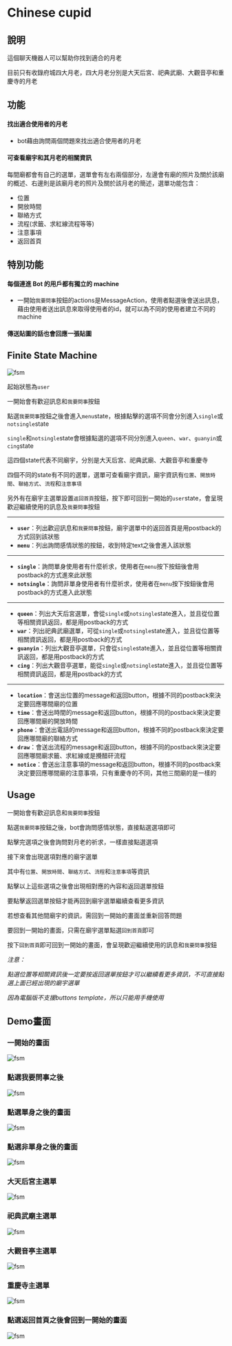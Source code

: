 # Chinese cupid
## 說明
這個聊天機器人可以幫助你找到適合的月老

目前只有收錄府城四大月老，四大月老分別是大天后宮、祀典武廟、大觀音亭和重慶寺的月老

## 功能

#### 找出適合使用者的月老

* bot藉由詢問兩個問題來找出適合使用者的月老

#### 可查看廟宇和其月老的相關資訊 

每間廟都會有自己的選單，選單會有左右兩個部分，左邊會有廟的照片及關於該廟的概述、右邊則是該廟月老的照片及關於該月老的簡述，選單功能包含：
* 位置
* 開放時間
* 聯絡方式
* 流程(求籤、求紅線流程等等)
* 注意事項
* 返回首頁

## 特別功能
#### 每個連進 Bot 的用戶都有獨立的 machine

* 一開始`我要問事`按鈕的actions是MessageAction，使用者點選後會送出訊息，藉由使用者送出訊息來取得使用者的id，就可以為不同的使用者建立不同的machine

#### 傳送貼圖的話也會回應一張貼圖

## Finite State Machine
![fsm](./fsm.png)

起始狀態為`user`

一開始會有歡迎訊息和`我要問事`按鈕

點選`我要問事`按鈕之後會進入`menu`state，根據點擊的選項不同會分別進入`single`或`notsingle`state

`single`和`notsingle`state會根據點選的選項不同分別進入`queen`、`war`、`guanyin`或`cing`state

這四個state代表不同廟宇，分別是大天后宮、祀典武廟、大觀音亭和重慶寺

四個不同的state有不同的選單，選單可查看廟宇資訊，廟宇資訊有`位置`、`開放時間`、`聯絡方式`、`流程`和`注意事項`

另外有在廟宇主選單設置`返回首頁`按鈕，按下即可回到一開始的`user`state，會呈現歡迎繼續使用的訊息及`我要問事`按鈕

***
* **`user`**：列出歡迎訊息和`我要問事`按鈕，廟宇選單中的返回首頁是用postback的方式回到該狀態
* **`menu`**：列出詢問感情狀態的按鈕，收到特定text之後會進入該狀態
***
* **`single`**：詢問單身使用者有什麼祈求，使用者在`menu`按下按鈕後會用postback的方式進來此狀態
* **`notsingle`**：詢問非單身使用者有什麼祈求，使用者在`menu`按下按鈕後會用postback的方式進入此狀態
***
* **`queen`**：列出大天后宮選單，會從`single`或`notsingle`state進入，並且從位置等相關資訊返回，都是用postback的方式
* **`war`**：列出祀典武廟選單，可從`single`或`notsingle`state進入，並且從位置等相關資訊返回，都是用postback的方式
* **`guanyin`**：列出大觀音亭選單，只會從`single`state進入，並且從位置等相關資訊返回，都是用postback的方式
* **`cing`**：列出大觀音亭選單，能從`single`或`notsingle`state進入，並且從位置等相關資訊返回，都是用postback的方式
***
* **`location`**：會送出位置的message和返回button，根據不同的postback來決定要回應哪間廟的位置
* **`time`**：會送出時間的message和返回button，根據不同的postback來決定要回應哪間廟的開放時間
* **`phone`**：會送出電話的message和返回button，根據不同的postback來決定要回應哪間廟的聯絡方式
* **`draw`**：會送出流程的message和返回button，根據不同的postback來決定要回應哪間廟求籤、求紅線或是攪醋矸流程
* **`notice`**：會送出注意事項的message和返回button，根據不同的postback來決定要回應哪間廟的注意事項，只有重慶寺的不同，其他三間廟的是一樣的

## Usage
一開始會有歡迎訊息和`我要問事`按鈕

點選`我要問事`按鈕之後，bot會詢問感情狀態，直接點選選項即可

點擊完選項之後會詢問對月老的祈求，一樣直接點選選項

接下來會出現選項對應的廟宇選單

其中有`位置`、`開放時間`、`聯絡方式`、`流程`和`注意事項`等資訊

點擊以上這些選項之後會出現相對應的內容和返回選單按鈕

要點擊返回選單按鈕才能再回到廟宇選單繼續查看更多資訊

若想查看其他間廟宇的資訊，需回到一開始的畫面並重新回答問題

要回到一開始的畫面，只需在廟宇選單點選`回到首頁`即可

按下`回到首頁`即可回到一開始的畫面，會呈現歡迎繼續使用的訊息和`我要問事`按鈕

*注意：*

*點選位置等相關資訊後一定要按返回選單按鈕才可以繼續看更多資訊，不可直接點選上面已經出現的廟宇選單*

*因為電腦版不支援buttons template，所以只能用手機使用*

## Demo畫面
### **一開始的畫面**
![fsm](./img/start.png)
### **點選我要問事之後**
![fsm](./img/menu.png)
### **點選單身之後的畫面**
![fsm](./img/single.png)
### **點選非單身之後的畫面**
![fsm](./img/notsingle.png)
### **大天后宮主選單**
![fsm](./img/temple.png)
### **祀典武廟主選單**
![fsm](./img/war.png)
### **大觀音亭主選單**
![fsm](./img/guanyin.png)
### **重慶寺主選單**
![fsm](./img/cing.png)
### **點選返回首頁之後會回到一開始的畫面**
![fsm](./img/continue.png)
